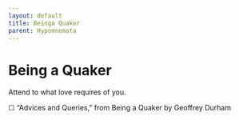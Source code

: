```yaml
---
layout: default
title: Beinga Quaker
parent: Hypomnemata
---
```

# Being a Quaker

Attend to what love requires of you.

☐ “Advices and Queries,” from Being a Quaker by Geoffrey Durham